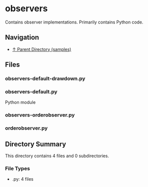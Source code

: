 # observers

Contains observer implementations. Primarily contains Python code.

## Navigation

* [↑ Parent Directory (samples)](../README.md)

## Files

### observers-default-drawdown.py



### observers-default.py

Python module

### observers-orderobserver.py



### orderobserver.py




## Directory Summary

This directory contains 4 files and 0 subdirectories.

### File Types

* .py: 4 files
